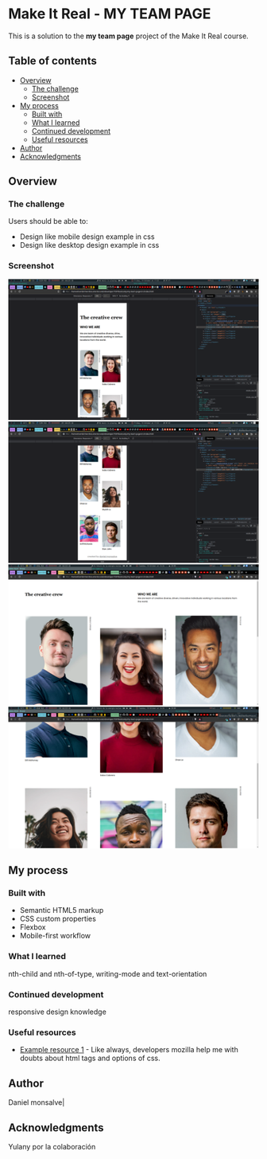 # Make It Real - MY TEAM PAGE

This is a solution to the __my team page__ project of the Make It Real course.

## Table of contents

- [Overview](#overview)
  - [The challenge](#the-challenge)
  - [Screenshot](#screenshot)
- [My process](#my-process)
  - [Built with](#built-with)
  - [What I learned](#what-i-learned)
  - [Continued development](#continued-development)
  - [Useful resources](#useful-resources)
- [Author](#author)
- [Acknowledgments](#acknowledgments)


## Overview

### The challenge

Users should be able to:

- Design like mobile design example in css
- Design like desktop design example in css

### Screenshot

![Alt text](./screenshots/2022-10-14-175303_1920x1080_scrot.png)
![Alt text](./screenshots/2022-10-14-175308_1920x1080_scrot.png)
![Alt Text](./screenshots/2022-10-18-162633_1920x1080_scrot.png)
![Alt Text](./screenshots/2022-10-18-162636_1920x1080_scrot.png)

## My process

### Built with

- Semantic HTML5 markup
- CSS custom properties
- Flexbox
- Mobile-first workflow

### What I learned

nth-child and nth-of-type, writing-mode and text-orientation

### Continued development

responsive design knowledge

### Useful resources

- [Example resource 1](https://developer.mozilla.org/es/) - Like always, developers mozilla help me with doubts about html tags and options of css.

## Author

Daniel monsalve|


## Acknowledgments

Yulany por la colaboración
